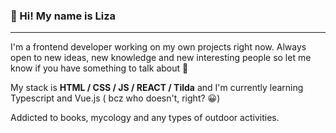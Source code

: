 ### 🍄 Hi! My name is Liza

---

I'm a frontend developer working on my own projects right now. Always open to new ideas, new knowledge and new interesting people so let me know if you have something to talk about 👀

My stack is **HTML / CSS / JS / REACT / Tilda** and I'm currently learning Typescript and Vue.js ( bcz who doesn't, right? 😀)

Addicted to books, mycology and any types of outdoor activities.


